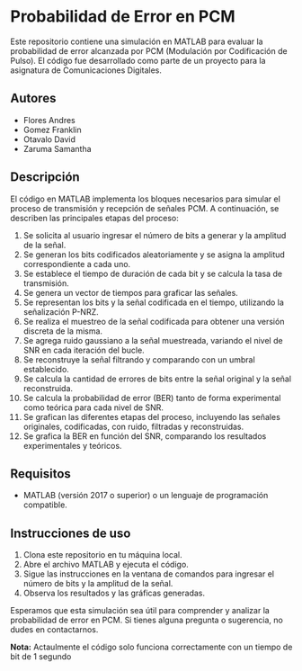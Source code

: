 # Probabilidad de Error en PCM

Este repositorio contiene una simulación en MATLAB para evaluar la probabilidad de error alcanzada por PCM (Modulación por Codificación de Pulso). El código fue desarrollado como parte de un proyecto para la asignatura de Comunicaciones Digitales.

## Autores
- Flores Andres
- Gomez Franklin
- Otavalo David
- Zaruma Samantha

## Descripción

El código en MATLAB implementa los bloques necesarios para simular el proceso de transmisión y recepción de señales PCM. A continuación, se describen las principales etapas del proceso:

1. Se solicita al usuario ingresar el número de bits a generar y la amplitud de la señal.
2. Se generan los bits codificados aleatoriamente y se asigna la amplitud correspondiente a cada uno.
3. Se establece el tiempo de duración de cada bit y se calcula la tasa de transmisión.
4. Se genera un vector de tiempos para graficar las señales.
5. Se representan los bits y la señal codificada en el tiempo, utilizando la señalización P-NRZ.
6. Se realiza el muestreo de la señal codificada para obtener una versión discreta de la misma.
7. Se agrega ruido gaussiano a la señal muestreada, variando el nivel de SNR en cada iteración del bucle.
8. Se reconstruye la señal filtrando y comparando con un umbral establecido.
9. Se calcula la cantidad de errores de bits entre la señal original y la señal reconstruida.
10. Se calcula la probabilidad de error (BER) tanto de forma experimental como teórica para cada nivel de SNR.
11. Se grafican las diferentes etapas del proceso, incluyendo las señales originales, codificadas, con ruido, filtradas y reconstruidas.
12. Se grafica la BER en función del SNR, comparando los resultados experimentales y teóricos.

## Requisitos
- MATLAB (versión 2017 o superior) o un lenguaje de programación compatible.

## Instrucciones de uso
1. Clona este repositorio en tu máquina local.
2. Abre el archivo MATLAB y ejecuta el código.
3. Sigue las instrucciones en la ventana de comandos para ingresar el número de bits y la amplitud de la señal.
4. Observa los resultados y las gráficas generadas.

Esperamos que esta simulación sea útil para comprender y analizar la probabilidad de error en PCM. Si tienes alguna pregunta o sugerencia, no dudes en contactarnos.

**Nota:** Actaulmente el código solo funciona correctamente con un tiempo de bit de 1 segundo
